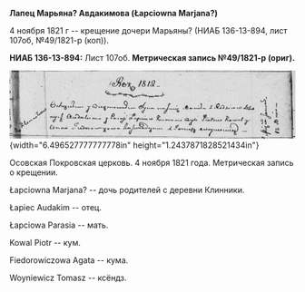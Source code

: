 **Лапец Марьяна? Авдакимова (Łapciowna Marjana?)**

4 ноября 1821 г -- крещение дочери Марьяны? (НИАБ 136-13-894, лист
107об, №49/1821-р (коп)).

**НИАБ 136-13-894:** Лист 107об. **Метрическая запись №49/1821-р
(ориг).**

![](./media/1278e9a1d0ba94ced16fbaaab02a84cebd7bc6f7.png){width="6.496527777777778in"
height="1.2437871828521434in"}

Осовская Покровская церковь. 4 ноября 1821 года. Метрическая запись о
крещении.

Łapciowna Marjana? -- дочь родителей с деревни Клинники.

Łapiec Audakim -- отец.

Łapciowa Parasia -- мать.

Kowal Piotr -- кум.

Fiedorowiczowa Agata -- кума.

Woyniewicz Tomasz -- ксёндз.
